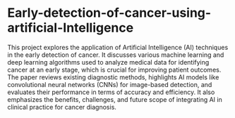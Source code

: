 # Early-detection-of-cancer-using-artificial-Intelligence
This project explores the application of Artificial Intelligence (AI) techniques in the early detection of cancer. It discusses various machine learning and deep learning algorithms used to analyze medical data for identifying cancer at an early stage, which is crucial for improving patient outcomes. The paper reviews existing diagnostic methods, highlights AI models like convolutional neural networks (CNNs) for image-based detection, and evaluates their performance in terms of accuracy and efficiency. It also emphasizes the benefits, challenges, and future scope of integrating AI in clinical practice for cancer diagnosis.

